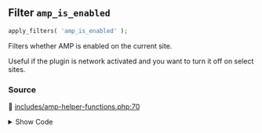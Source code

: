 ## Filter `amp_is_enabled`

```php
apply_filters( 'amp_is_enabled' );
```

Filters whether AMP is enabled on the current site.

Useful if the plugin is network activated and you want to turn it off on select sites.

### Source

:link: [includes/amp-helper-functions.php:70](/includes/amp-helper-functions.php#L70)

<details>
<summary>Show Code</summary>

```php
if ( false === apply_filters( 'amp_is_enabled', true ) ) {
```

</details>
